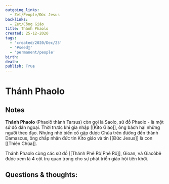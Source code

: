 ```yaml
---
outgoing_links:
  - Zet/People/Đức Jesus
backlinks:
  - Zet/Công Giáo
title: Thánh Phaolo
created: 25-12-2020
tags:
  - 'created/2020/Dec/25'
  - '#seed🥜'
  - 'permanent/people'
birth: 
death: 
publish: True
---
```

# Thánh Phaolo

## Notes
**Thánh Phaolo** (Phaolô thành Tarsus) còn gọi là Saolo, sứ đồ Phaolo - là một sứ đồ dân ngoại. Thời trước khi gia nhập [[Kito Giáo]], ông bách hại những người theo đạo. Nhưng nhờ biến cố gặp được Chúa trên đường đến thành Damascus, ông chấp nhận đức tin Kito giáo và tin [[Đức Jesus]] là con [[Thiên Chúa]].

Thánh Phaolo cùng các sứ đồ [[Thánh Phê Rô|Phê Rô]], Gioan, và Giacôbê được xem là 4 cột trụ quan trọng cho sự phát triển giáo hội tiên khởi.

## Questions & thoughts:


